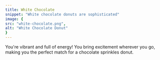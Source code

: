 ```yaml
---
title: White Chocolate
snippet: "White chocolate donuts are sophisticated"
image: {
src: "white-chocolate.png",
alt: "White Chocolate Donut"
}
---
```


You're vibrant and full of energy! You bring excitement wherever you go, making you the perfect match for a chocolate sprinkles donut.

